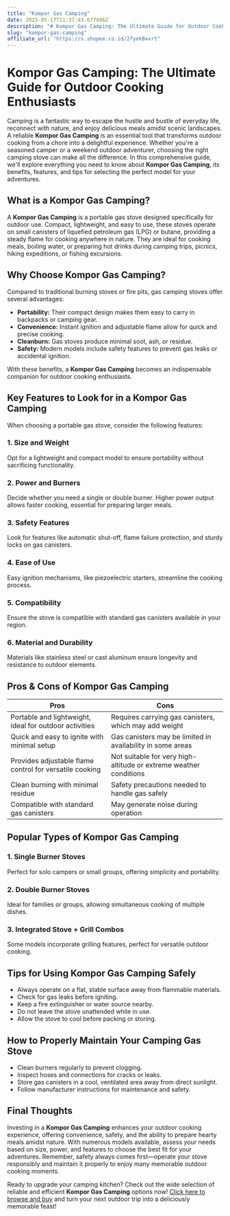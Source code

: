 ```yaml
---
title: "Kompor Gas Camping"
date: 2025-05-17T11:37:43.677496Z
description: "# Kompor Gas Camping: The Ultimate Guide for Outdoor Cooking Enthusiasts..."
slug: "kompor-gas-camping"
affiliate_url: "https://s.shopee.co.id/2fyekBxvrt"
---
```

# Kompor Gas Camping: The Ultimate Guide for Outdoor Cooking Enthusiasts

Camping is a fantastic way to escape the hustle and bustle of everyday life, reconnect with nature, and enjoy delicious meals amidst scenic landscapes. A reliable **Kompor Gas Camping** is an essential tool that transforms outdoor cooking from a chore into a delightful experience. Whether you're a seasoned camper or a weekend outdoor adventurer, choosing the right camping stove can make all the difference. In this comprehensive guide, we'll explore everything you need to know about **Kompor Gas Camping**, its benefits, features, and tips for selecting the perfect model for your adventures.

## What is a Kompor Gas Camping?

A **Kompor Gas Camping** is a portable gas stove designed specifically for outdoor use. Compact, lightweight, and easy to use, these stoves operate on small canisters of liquefied petroleum gas (LPG) or butane, providing a steady flame for cooking anywhere in nature. They are ideal for cooking meals, boiling water, or preparing hot drinks during camping trips, picnics, hiking expeditions, or fishing excursions.

## Why Choose Kompor Gas Camping?

Compared to traditional burning stoves or fire pits, gas camping stoves offer several advantages:

- **Portability:** Their compact design makes them easy to carry in backpacks or camping gear.
- **Convenience:** Instant ignition and adjustable flame allow for quick and precise cooking.
- **Cleanburn:** Gas stoves produce minimal soot, ash, or residue.
- **Safety:** Modern models include safety features to prevent gas leaks or accidental ignition.

With these benefits, a **Kompor Gas Camping** becomes an indispensable companion for outdoor cooking enthusiasts.

## Key Features to Look for in a Kompor Gas Camping

When choosing a portable gas stove, consider the following features:

### 1. Size and Weight
Opt for a lightweight and compact model to ensure portability without sacrificing functionality.

### 2. Power and Burners
Decide whether you need a single or double burner. Higher power output allows faster cooking, essential for preparing larger meals.

### 3. Safety Features
Look for features like automatic shut-off, flame failure protection, and sturdy locks on gas canisters.

### 4. Ease of Use
Easy ignition mechanisms, like piezoelectric starters, streamline the cooking process.

### 5. Compatibility
Ensure the stove is compatible with standard gas canisters available in your region.

### 6. Material and Durability
Materials like stainless steel or cast aluminum ensure longevity and resistance to outdoor elements.

## Pros & Cons of Kompor Gas Camping

| **Pros** | **Cons** |
|---|---|
| Portable and lightweight, ideal for outdoor activities | Requires carrying gas canisters, which may add weight | 
| Quick and easy to ignite with minimal setup | Gas canisters may be limited in availability in some areas |
| Provides adjustable flame control for versatile cooking | Not suitable for very high-altitude or extreme weather conditions |
| Clean burning with minimal residue | Safety precautions needed to handle gas safely |
| Compatible with standard gas canisters | May generate noise during operation |

## Popular Types of Kompor Gas Camping

### 1. Single Burner Stoves
Perfect for solo campers or small groups, offering simplicity and portability.

### 2. Double Burner Stoves
Ideal for families or groups, allowing simultaneous cooking of multiple dishes.

### 3. Integrated Stove + Grill Combos
Some models incorporate grilling features, perfect for versatile outdoor cooking.

## Tips for Using Kompor Gas Camping Safely

- Always operate on a flat, stable surface away from flammable materials.
- Check for gas leaks before igniting.
- Keep a fire extinguisher or water source nearby.
- Do not leave the stove unattended while in use.
- Allow the stove to cool before packing or storing.

## How to Properly Maintain Your Camping Gas Stove

- Clean burners regularly to prevent clogging.
- Inspect hoses and connections for cracks or leaks.
- Store gas canisters in a cool, ventilated area away from direct sunlight.
- Follow manufacturer instructions for maintenance and safety.

## Final Thoughts

Investing in a **Kompor Gas Camping** enhances your outdoor cooking experience, offering convenience, safety, and the ability to prepare hearty meals amidst nature. With numerous models available, assess your needs based on size, power, and features to choose the best fit for your adventures. Remember, safety always comes first—operate your stove responsibly and maintain it properly to enjoy many memorable outdoor cooking moments.

Ready to upgrade your camping kitchen? Check out the wide selection of reliable and efficient **Kompor Gas Camping** options now! [Click here to browse and buy](https://s.shopee.co.id/2fyekBxvrt) and turn your next outdoor trip into a deliciously memorable feast!